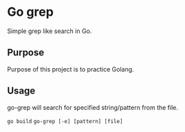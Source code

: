 # Go grep

Simple grep like search in Go.

## Purpose

Purpose of this project is to practice Golang.

## Usage

go-grep will search for specified string/pattern from the file.

`go build`
`go-grep [-e] [pattern] [file]`